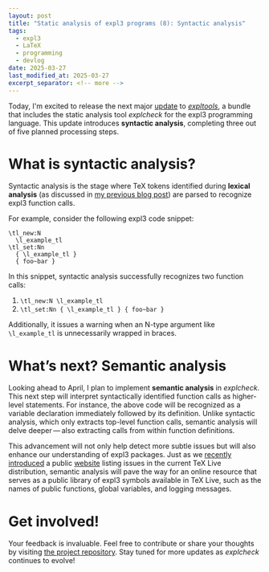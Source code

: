 ```yaml
---
layout: post
title: "Static analysis of expl3 programs (8): Syntactic analysis"
tags:
  - expl3
  - LaTeX
  - programming
  - devlog
date: 2025-03-27
last_modified_at: 2025-03-27
excerpt_separator: <!-- more -->
---
```


Today, I'm excited to release the next major [update][2] to [_expltools_][1], a bundle that includes the static analysis tool _explcheck_ for the expl3 programming language. This update introduces **syntactic analysis**, completing three out of five planned processing steps.

<!-- more -->

# What is syntactic analysis?

Syntactic analysis is the stage where TeX tokens identified during **lexical analysis** (as discussed in [my previous blog post][3]) are parsed to recognize expl3 function calls.

For example, consider the following expl3 code snippet:

    \tl_new:N
      \l_example_tl
    \tl_set:Nn
      { \l_example_tl }
      { foo~bar }

In this snippet, syntactic analysis successfully recognizes two function calls:
1. `\tl_new:N \l_example_tl`
2. `\tl_set:Nn { \l_example_tl } { foo~bar }`

Additionally, it issues a warning when an N-type argument like `\l_example_tl` is unnecessarily wrapped in braces.

# What’s next? Semantic analysis

Looking ahead to April, I plan to implement **semantic analysis** in _explcheck_. This next step will interpret syntactically identified function calls as higher-level statements. For instance, the above code will be recognized as a variable declaration immediately followed by its definition. Unlike syntactic analysis, which only extracts top-level function calls, semantic analysis will delve deeper&thinsp;—&thinsp;also extracting calls from within function definitions.

This advancement will not only help detect more subtle issues but will also enhance our understanding of expl3 packages. Just as we [recently introduced][3] a public [website][4] listing issues in the current TeX Live distribution, semantic analysis will pave the way for an online resource that serves as a public library of expl3 symbols available in TeX Live, such as the names of public functions, global variables, and logging messages.

# Get involved!

Your feedback is invaluable. Feel free to contribute or share your thoughts by visiting [the project repository][5]. Stay tuned for more updates as _explcheck_ continues to evolve!

 [1]: https://ctan.org/pkg/expltools
 [2]: https://github.com/Witiko/expltools/releases/tag/2025-03-27
 [3]: /Expl3-Linter-7
 [4]: https://koppor.github.io/explcheck-issues/
 [5]: https://github.com/Witiko/expltools/
